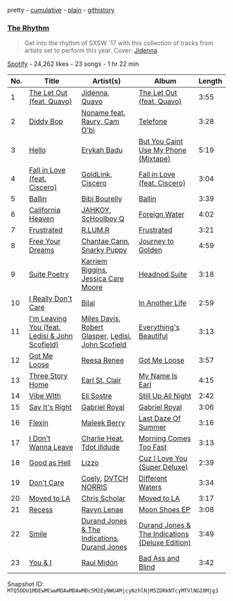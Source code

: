 pretty - [cumulative](/playlists/cumulative/37i9dQZF1DWSRMdeGCgprt.md) - [plain](/playlists/plain/37i9dQZF1DWSRMdeGCgprt) - [githistory](https://github.githistory.xyz/mackorone/spotify-playlist-archive/blob/main/playlists/plain/37i9dQZF1DWSRMdeGCgprt)

### [The Rhythm](https://open.spotify.com/playlist/37i9dQZF1DWSRMdeGCgprt)

> Get into the rhythm of SXSW '17 with this collection of tracks from artists set to perform this year\. Cover: <a href="spotify:artist:4TsHKU8l8Wq7n7OPVikirn">Jidenna</a>.

[Spotify](https://open.spotify.com/user/spotify) - 24,262 likes - 23 songs - 1 hr 22 min

| No. | Title | Artist(s) | Album | Length |
|---|---|---|---|---|
| 1 | [The Let Out \(feat\. Quavo\)](https://open.spotify.com/track/7yMhyRmQGv6mSD6SkfhPeF) | [Jidenna](https://open.spotify.com/artist/4TsHKU8l8Wq7n7OPVikirn), [Quavo](https://open.spotify.com/artist/0VRj0yCOv2FXJNP47XQnx5) | [The Let Out \(feat\. Quavo\)](https://open.spotify.com/album/5DBsERTpvdP0KfhG25aHif) | 3:55 |
| 2 | [Diddy Bop](https://open.spotify.com/track/7CRPXJt3IVC7V0VcM0PSQi) | [Noname feat\. Raury, Cam O'bi](https://open.spotify.com/artist/5rMMhHaZpO8I0y1D8RuE8T) | [Telefone](https://open.spotify.com/album/5kjqLxeQxdW3CcUdOXuO2c) | 3:28 |
| 3 | [Hello](https://open.spotify.com/track/44s8AnWjkj68J5N9JKX8Zw) | [Erykah Badu](https://open.spotify.com/artist/7IfculRW2WXyzNQ8djX8WX) | [But You Caint Use My Phone \(Mixtape\)](https://open.spotify.com/album/4f2Gxvy2gb2VXTIWemUEqL) | 5:19 |
| 4 | [Fall in Love \(feat\. Ciscero\)](https://open.spotify.com/track/2RISD4aJrioDB54exm5WWM) | [GoldLink](https://open.spotify.com/artist/5XenQ7XfcvQdfIbpLEFaKQ), [Ciscero](https://open.spotify.com/artist/5oSCIcpPdrO3UhTMATxkYL) | [Fall in Love \(feat\. Ciscero\)](https://open.spotify.com/album/5ryBqWw69xLn1nLaPCGOev) | 3:04 |
| 5 | [Ballin](https://open.spotify.com/track/0YclWqGe9XpQBx3gwAyyJJ) | [Bibi Bourelly](https://open.spotify.com/artist/3jDtqAKltRxJi64svLZGj7) | [Ballin](https://open.spotify.com/album/5QT2WIYOht8nmAspk57Je7) | 3:39 |
| 6 | [California Heaven](https://open.spotify.com/track/0TW3dlG3BaF2LNiDkUu10u) | [JAHKOY](https://open.spotify.com/artist/1c5SlzViAqsaB0kXygfSjh), [ScHoolboy Q](https://open.spotify.com/artist/5IcR3N7QB1j6KBL8eImZ8m) | [Foreign Water](https://open.spotify.com/album/7ocGYko8jsqIcV18uPfUk9) | 4:02 |
| 7 | [Frustrated](https://open.spotify.com/track/1NXZqhIPiiB8oJtleFhCpu) | [R.LUM.R](https://open.spotify.com/artist/7JBZN2pehWRUu3fX11lP2y) | [Frustrated](https://open.spotify.com/album/6bIe2wMggGlPkrv8jMVWA1) | 3:21 |
| 8 | [Free Your Dreams](https://open.spotify.com/track/5PnU3hbaqWlZDRib6iXcH2) | [Chantae Cann](https://open.spotify.com/artist/1cPLFQV7MAWQiaDW5SlUMR), [Snarky Puppy](https://open.spotify.com/artist/7ENzCHnmJUr20nUjoZ0zZ1) | [Journey to Golden](https://open.spotify.com/album/6rW9csriPeZWsegHMOhpAh) | 4:59 |
| 9 | [Suite Poetry](https://open.spotify.com/track/713k05dVPAnEyh6LsCoejl) | [Karriem Riggins](https://open.spotify.com/artist/6e7BQ0gM6o8ecMXRZkXxlZ), [Jessica Care Moore](https://open.spotify.com/artist/4kjUXLlk49BHRmOMJmGKdj) | [Headnod Suite](https://open.spotify.com/album/7FuXUobpTFPSCldrdU1jaL) | 3:18 |
| 10 | [I Really Don't Care](https://open.spotify.com/track/0oF0fJdtqJE9g1MJwnE6dU) | [Bilal](https://open.spotify.com/artist/4jCbgl5Dmt3uOh8WRQfpPs) | [In Another Life](https://open.spotify.com/album/1vqLH6G459w4pRGElplhkV) | 2:59 |
| 11 | [I'm Leaving You \(feat\. Ledisi & John Scofield\)](https://open.spotify.com/track/4m6UKPkoGeSAuA2jRvo9hk) | [Miles Davis](https://open.spotify.com/artist/0kbYTNQb4Pb1rPbbaF0pT4), [Robert Glasper](https://open.spotify.com/artist/5cM1PvItlR21WUyBnsdMcn), [Ledisi](https://open.spotify.com/artist/60ciIY5MouLc2Y9n34DJdA), [John Scofield](https://open.spotify.com/artist/14RXohtx6NiBGFTW8IdmAK) | [Everything's Beautiful](https://open.spotify.com/album/0DI27qIRQRFkXrMvHxj9yh) | 3:13 |
| 12 | [Got Me Loose](https://open.spotify.com/track/4xsjRZgz4eKl4MdAZ8afjJ) | [Reesa Renee](https://open.spotify.com/artist/1sP9nzoMXxaI0LiU1uWoLL) | [Got Me Loose](https://open.spotify.com/album/0u5pSvtfkTrcAwf11TxxFW) | 3:57 |
| 13 | [Three Story Home](https://open.spotify.com/track/6iW5PhSMJrGrZJWHqsydmo) | [Earl St\. Clair](https://open.spotify.com/artist/0h9IuyuhaLBJWOpebvgTk5) | [My Name Is Earl](https://open.spotify.com/album/4ZFj9ZGycCJdFCeZrFyOlz) | 4:15 |
| 14 | [Vibe WIth](https://open.spotify.com/track/6n8HN4j2kkawKoDwwrzJ1M) | [Eli Sostre](https://open.spotify.com/artist/1ZilzPhvZhYUCSGczNRlyt) | [Still Up All Night](https://open.spotify.com/album/5rVkxGIEzN1QFwKoOUFgwd) | 2:42 |
| 15 | [Say It's Right](https://open.spotify.com/track/6FeU3DRZUQWkr3i2n5OMNP) | [Gabriel Royal](https://open.spotify.com/artist/27BGBjfqb5MFhyMdX26pW6) | [Gabriel Royal](https://open.spotify.com/album/3qtmRfnU2yfvsRiKwLhqEn) | 3:06 |
| 16 | [Flexin](https://open.spotify.com/track/2XW0n3POGQ9D2no2dBZgRO) | [Maleek Berry](https://open.spotify.com/artist/520qA5VGL9iI0SbmEnTVNg) | [Last Daze Of Summer](https://open.spotify.com/album/43s6lCKf5fKnM9xPNQQzeI) | 3:16 |
| 17 | [I Don't Wanna Leave](https://open.spotify.com/track/6f02BtyPQvYflisHQPlCTz) | [Charlie Heat](https://open.spotify.com/artist/0bbguzUos4LO6NikkdXdzw), [Tdot illdude](https://open.spotify.com/artist/4gcBXAL1iwHPIrf1LdVsKg) | [Morning Comes Too Fast](https://open.spotify.com/album/5SMNVBBlhEKuzwe78byNnl) | 3:13 |
| 18 | [Good as Hell](https://open.spotify.com/track/6KgBpzTuTRPebChN0VTyzV) | [Lizzo](https://open.spotify.com/artist/56oDRnqbIiwx4mymNEv7dS) | [Cuz I Love You \(Super Deluxe\)](https://open.spotify.com/album/7hBV0wo7cDHZQLYnuOJ312) | 2:39 |
| 19 | [Don't Care](https://open.spotify.com/track/2obzETB8ZNaHhTGhnbAqJF) | [Coely](https://open.spotify.com/artist/2DzbXUAn0DiYqcgu2wDfaf), [DVTCH NORRIS](https://open.spotify.com/artist/0j0HOVpdJ2XuGIkfWhEdtz) | [Different Waters](https://open.spotify.com/album/77WZ1J2FUsry4UiyasJ8c5) | 3:34 |
| 20 | [Moved to LA](https://open.spotify.com/track/2kwL86tUFvBVHnJdETL760) | [Chris Scholar](https://open.spotify.com/artist/1mNkxKTW6JzD4tUsjLq4bl) | [Moved to LA](https://open.spotify.com/album/0V0tKL2GAD8MCsXBSENY1P) | 3:17 |
| 21 | [Recess](https://open.spotify.com/track/1e4CsgIIzrGpEVcjY95gZw) | [Ravyn Lenae](https://open.spotify.com/artist/5RTLRtXjbXI2lSXc6jxlAz) | [Moon Shoes EP](https://open.spotify.com/album/57X0V74PxWKM2fuyf283tE) | 3:08 |
| 22 | [Smile](https://open.spotify.com/track/6mUUv0qz4deyMO7jB5drzU) | [Durand Jones & The Indications](https://open.spotify.com/artist/6TVVIyd0fsRDGg6WzHKyTP), [Durand Jones](https://open.spotify.com/artist/099J9XcZ0A8kXtBANb5WCs) | [Durand Jones & The Indications \(Deluxe Edition\)](https://open.spotify.com/album/3idaZ1PVAh5zF50jEipyEq) | 3:49 |
| 23 | [You & I](https://open.spotify.com/track/02o0U7KH4t9oPUObu3e38c) | [Raul Midón](https://open.spotify.com/artist/2z3984YB48d3CFltzVlFYE) | [Bad Ass and Blind](https://open.spotify.com/album/0NtTUwDr61O8PFNUFSrmKz) | 3:42 |

Snapshot ID: `MTQ5ODU1MDEwMCwwMDAwMDAwMDc5M2EyNWU4MjcyNzhlNjM5ZDRkNTcyMTVlNGI0Mjg3`
